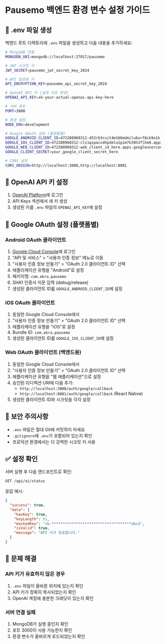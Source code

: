# Pausemo 백엔드 환경 변수 설정 가이드

## 📁 .env 파일 생성

백엔드 루트 디렉토리에 `.env` 파일을 생성하고 다음 내용을 추가하세요:

```bash
# MongoDB 연결
MONGODB_URI=mongodb://localhost:27017/pausemo

# JWT 시크릿 키
JWT_SECRET=pausemo_jwt_secret_key_2024

# API 암호화 키
API_ENCRYPTION_KEY=pausemo_api_secret_key_2024

# OpenAI API 키 (실제 키로 변경)
OPENAI_API_KEY=sk-your-actual-openai-api-key-here

# 서버 포트
PORT=3000

# 환경 설정
NODE_ENV=development

# Google OAuth 설정 (플랫폼별)
GOOGLE_ANDROID_CLIENT_ID=472208960312-d53rb3rujt4m166mdmilu6urf8ck9o1k.apps.googleusercontent.com
GOOGLE_IOS_CLIENT_ID=472208960312-cli1qspacvdhpdmlu1pim7k39h3flhe8.apps.googleusercontent.com
GOOGLE_WEB_CLIENT_ID=472208960312-web_client_id_here.apps.googleusercontent.com
GOOGLE_CLIENT_SECRET=your_google_client_secret_here

# CORS 설정
CORS_ORIGIN=http://localhost:3000,http://localhost:8081
```

## 🔑 OpenAI API 키 설정

1. [OpenAI Platform](https://platform.openai.com/)에 로그인
2. API Keys 섹션에서 새 키 생성
3. 생성된 키를 `.env` 파일의 `OPENAI_API_KEY`에 설정

## 🔑 Google OAuth 설정 (플랫폼별)

### Android OAuth 클라이언트
1. [Google Cloud Console](https://console.cloud.google.com/)에 로그인
2. "API 및 서비스" > "사용자 인증 정보" 메뉴로 이동
3. "사용자 인증 정보 만들기" > "OAuth 2.0 클라이언트 ID" 선택
4. 애플리케이션 유형을 "Android"로 설정
5. 패키지명: `com.akra.pausemo`
6. SHA1 인증서 지문 입력 (debug/release)
7. 생성된 클라이언트 ID를 `GOOGLE_ANDROID_CLIENT_ID`에 설정

### iOS OAuth 클라이언트
1. 동일한 Google Cloud Console에서
2. "사용자 인증 정보 만들기" > "OAuth 2.0 클라이언트 ID" 선택
3. 애플리케이션 유형을 "iOS"로 설정
4. Bundle ID: `com.akra.pausemo`
5. 생성된 클라이언트 ID를 `GOOGLE_IOS_CLIENT_ID`에 설정

### Web OAuth 클라이언트 (백엔드용)
1. 동일한 Google Cloud Console에서
2. "사용자 인증 정보 만들기" > "OAuth 2.0 클라이언트 ID" 선택
3. 애플리케이션 유형을 "웹 애플리케이션"으로 설정
4. 승인된 리디렉션 URI에 다음 추가:
   - `http://localhost:3000/auth/google/callback`
   - `http://localhost:8081/auth/google/callback` (React Native)
5. 생성된 클라이언트 ID와 시크릿을 각각 설정

## 🚨 보안 주의사항

- `.env` 파일은 절대 Git에 커밋하지 마세요
- `.gitignore`에 `.env`가 포함되어 있는지 확인
- 프로덕션 환경에서는 더 강력한 시크릿 키 사용

## ✅ 설정 확인

서버 실행 후 다음 엔드포인트로 확인:

```bash
GET /api/ai/status
```

응답 예시:
```json
{
  "success": true,
  "data": {
    "hasKey": true,
    "keyLength": 51,
    "maskedKey": "sk-************************************abcd",
    "isValid": true,
    "message": "API 키가 유효합니다."
  }
}
```

## 🔧 문제 해결

### API 키가 유효하지 않은 경우
1. `.env` 파일이 올바른 위치에 있는지 확인
2. API 키가 정확히 복사되었는지 확인
3. OpenAI 계정에 충분한 크레딧이 있는지 확인

### 서버 연결 실패
1. MongoDB가 실행 중인지 확인
2. 포트 3000이 사용 가능한지 확인
3. 환경 변수가 올바르게 로드되었는지 확인
